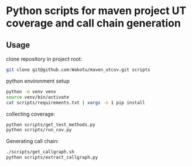 # Python scripts for maven project UT coverage and call chain generation

## Usage

clone repository in project root:

```bash
git clone git@github.com:Wakotu/maven_utcov.git scripts
```

python environment setup

```bash
python -m venv venv
source venv/bin/activate
cat scripts/requirements.txt | xargs -n 1 pip install
```

collecting coverage:

```bash
python scripts/get_test_methods.py
python scripts/run_cov.py
```

Generating call chain:

```bash
./scripts/get_callgraph.sh
python scripts/extract_callgraph.py
```
